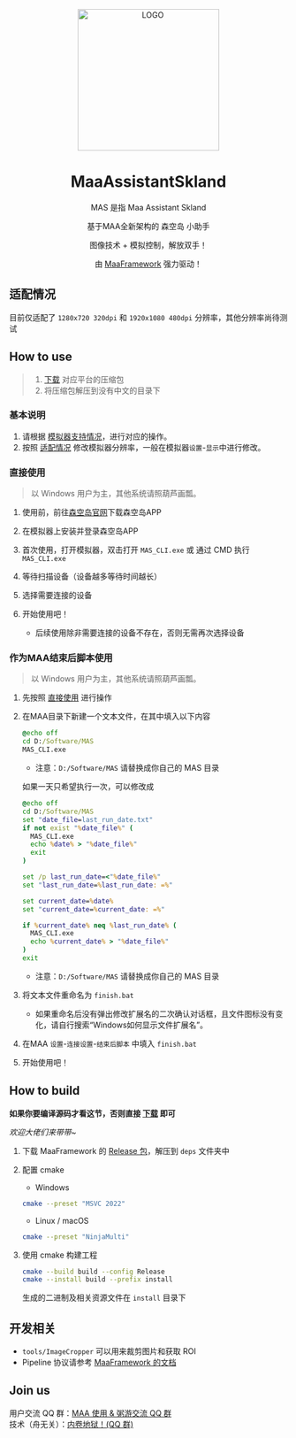 <div align="center">

<img alt="LOGO" src="https://cdn.jsdelivr.net/gh/MaaAssistantArknights/design@main/logo/maa-logo_512x512.png" width="256" height="256" />

# MaaAssistantSkland

MAS 是指 Maa Assistant Skland

基于MAA全新架构的 森空岛 小助手

图像技术 + 模拟控制，解放双手！

由 [MaaFramework](https://github.com/MaaAssistantArknights/MaaFramework) 强力驱动！

</div>

## 适配情况

目前仅适配了 `1280x720 320dpi` 和 `1920x1080 480dpi` 分辨率，其他分辨率尚待测试

## How to use

> 1. [下载](https://github.com/MaaAssistantArknights/MaaAssistantSkland/releases) 对应平台的压缩包
> 2. 将压缩包解压到没有中文的目录下

### 基本说明

1. 请根据 [模拟器支持情况](https://maa.plus/docs/1.3-模拟器支持.html)，进行对应的操作。
2. 按照 [适配情况](#适配情况) 修改模拟器分辨率，一般在模拟器`设置`-`显示`中进行修改。

### 直接使用 

> 以 Windows 用户为主，其他系统请照葫芦画瓢。

1. 使用前，前往[森空岛官网](https://www.skland.com/)下载森空岛APP
2. 在模拟器上安装并登录森空岛APP
3. 首次使用，打开模拟器，双击打开 `MAS_CLI.exe` 或 通过 CMD 执行 `MAS_CLI.exe`
4. 等待扫描设备（设备越多等待时间越长）
5. 选择需要连接的设备
6. 开始使用吧！

   - 后续使用除非需要连接的设备不存在，否则无需再次选择设备

### 作为MAA结束后脚本使用

> 以 Windows 用户为主，其他系统请照葫芦画瓢。

1. 先按照 [直接使用](#直接使用) 进行操作
2. 在MAA目录下新建一个文本文件，在其中填入以下内容

   ```bat
   @echo off
   cd D:/Software/MAS
   MAS_CLI.exe
   ```

   - 注意：`D:/Software/MAS` 请替换成你自己的 MAS 目录
  
   如果一天只希望执行一次，可以修改成

   ```bat
   @echo off
   cd D:/Software/MAS
   set "date_file=last_run_date.txt"
   if not exist "%date_file%" (
     MAS_CLI.exe
     echo %date% > "%date_file%"
     exit
   )

   set /p last_run_date=<"%date_file%"
   set "last_run_date=%last_run_date: =%"

   set current_date=%date%
   set "current_date=%current_date: =%"

   if %current_date% neq %last_run_date% (
     MAS_CLI.exe
     echo %current_date% > "%date_file%"
   )
   exit
   ```

   - 注意：`D:/Software/MAS` 请替换成你自己的 MAS 目录

3. 将文本文件重命名为 `finish.bat`

    - 如果重命名后没有弹出修改扩展名的二次确认对话框，且文件图标没有变化，请自行搜索“Windows如何显示文件扩展名”。

4. 在MAA `设置`-`连接设置`-`结束后脚本` 中填入 `finish.bat`
5. 开始使用吧！


## How to build

**如果你要编译源码才看这节，否则直接 [下载](https://github.com/MaaAssistantArknights/MaaAssistantSkland/releases) 即可**

_欢迎大佬们来带带~_

1. 下载 MaaFramework 的 [Release 包](https://github.com/MaaAssistantArknights/MaaFramework/releases)，解压到 `deps` 文件夹中
2. 配置 cmake

    - Windows  

    ```bash
    cmake --preset "MSVC 2022"
    ```

    - Linux / macOS

    ```bash
    cmake --preset "NinjaMulti"
    ```

3. 使用 cmake 构建工程  

    ```bash
    cmake --build build --config Release
    cmake --install build --prefix install
    ```

    生成的二进制及相关资源文件在 `install` 目录下

## 开发相关

- `tools/ImageCropper` 可以用来裁剪图片和获取 ROI
- Pipeline 协议请参考 [MaaFramework 的文档](https://github.com/MaaAssistantArknights/MaaFramework/blob/main/docs/zh_cn/3.1-%E4%BB%BB%E5%8A%A1%E6%B5%81%E6%B0%B4%E7%BA%BF%E5%8D%8F%E8%AE%AE.md)

## Join us

用户交流 QQ 群：[MAA 使用 & 粥游交流 QQ 群](https://ota.maa.plus/MaaAssistantArknights/api/qqgroup/index.html)<br>
技术（舟无关）：[内卷地狱！(QQ 群)](https://jq.qq.com/?_wv=1027&k=ypbzXcA2)<br>
